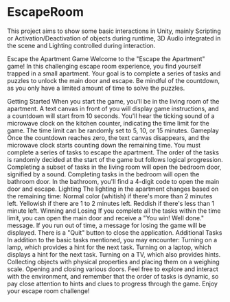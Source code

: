 # EscapeRoom
This project aims to show some basic interactions in Unity, mainly Scripting or Activation/Deactivation of objects during runtime, 3D Audio integrated in the scene and Lighting controlled during interaction.

Escape the Apartment Game
Welcome to the "Escape the Apartment" game! In this challenging escape room experience, you find yourself trapped in a small apartment. Your goal is to complete a series of tasks and puzzles to unlock the main door and escape. Be mindful of the countdown, as you only have a limited amount of time to solve the puzzles.

Getting Started
When you start the game, you'll be in the living room of the apartment.
A text canvas in front of you will display game instructions, and a countdown will start from 10 seconds.
You'll hear the ticking sound of a microwave clock on the kitchen counter, indicating the time limit for the game.
The time limit can be randomly set to 5, 10, or 15 minutes.
Gameplay
Once the countdown reaches zero, the text canvas disappears, and the microwave clock starts counting down the remaining time.
You must complete a series of tasks to escape the apartment.
The order of the tasks is randomly decided at the start of the game but follows logical progression.
Completing a subset of tasks in the living room will open the bedroom door, signified by a sound.
Completing tasks in the bedroom will open the bathroom door.
In the bathroom, you'll find a 4-digit code to open the main door and escape.
Lighting
The lighting in the apartment changes based on the remaining time:
Normal color (whitish) if there's more than 2 minutes left.
Yellowish if there are 1 to 2 minutes left.
Reddish if there's less than 1 minute left.
Winning and Losing
If you complete all the tasks within the time limit, you can open the main door and receive a "You win! Well done." message.
If you run out of time, a message for losing the game will be displayed.
There is a "Quit" button to close the application.
Additional Tasks
In addition to the basic tasks mentioned, you may encounter:
Turning on a lamp, which provides a hint for the next task.
Turning on a laptop, which displays a hint for the next task.
Turning on a TV, which also provides hints.
Collecting objects with physical properties and placing them on a weighing scale.
Opening and closing various doors.
Feel free to explore and interact with the environment, and remember that the order of tasks is dynamic, so pay close attention to hints and clues to progress through the game. Enjoy your escape room challenge!
